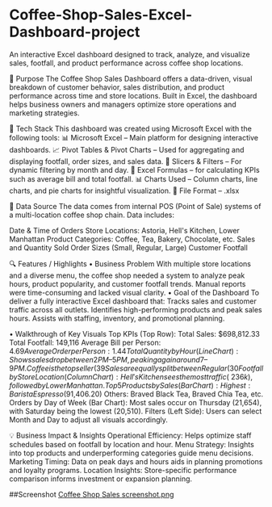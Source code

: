 # Coffee-Shop-Sales-Excel-Dashboard-project
An interactive Excel dashboard designed to track, analyze, and visualize sales, footfall, and product performance across coffee shop locations.

📝 Purpose
The Coffee Shop Sales Dashboard offers a data-driven, visual breakdown of customer behavior, sales distribution, and product performance across time and store locations. Built in Excel, the dashboard helps business owners and managers optimize store operations and marketing strategies.

🧰 Tech Stack
This dashboard was created using Microsoft Excel with the following tools:
📊 Microsoft Excel – Main platform for designing interactive dashboards.
📈 Pivot Tables & Pivot Charts – Used for aggregating and displaying footfall, order sizes, and sales data.
📌 Slicers & Filters – For dynamic filtering by month and day.
🧮 Excel Formulas – for calculating KPIs such as average bill and total footfall.
📊 Charts Used – Column charts, line charts, and pie charts for insightful visualization.
📁 File Format – .xlsx

📡 Data Source
The data comes from internal POS (Point of Sale) systems of a multi-location coffee shop chain. Data includes:

Date & Time of Orders
Store Locations: Astoria, Hell's Kitchen, Lower Manhattan
Product Categories: Coffee, Tea, Bakery, Chocolate, etc.
Sales and Quantity Sold
Order Sizes (Small, Regular, Large)
Customer Footfall

🔍 Features / Highlights
• Business Problem
With multiple store locations and a diverse menu, the coffee shop needed a system to analyze peak hours, product popularity, and customer footfall trends. Manual reports were time-consuming and lacked visual clarity.
• Goal of the Dashboard
To deliver a fully interactive Excel dashboard that:
Tracks sales and customer traffic across all outlets.
Identifies high-performing products and peak sales hours.
Assists with staffing, inventory, and promotional planning.

• Walkthrough of Key Visuals
Top KPIs (Top Row):
Total Sales: $698,812.33
Total Footfall: 149,116
Average Bill per Person: $4.69
Average Order per Person: 1.44
Total Quantity by Hour (Line Chart):
Shows sales drop between 2 PM–5 PM, peaking again around 7–9 PM.
% Distribution by Product Category (Pie Chart):
Coffee is the top seller (39%), followed by Flavors and Tea.
% Order Size Distribution (Pie Chart):
Sales are equally split between Regular (30%) and Large (30%) orders.
Footfall by Store Location (Column Chart):
Hell's Kitchen sees the most traffic (~236k), followed by Lower Manhattan.
Top 5 Products by Sales (Bar Chart):
Highest: Barista Espresso ($91,406.20)
Others: Braved Black Tea, Braved Chia Tea, etc.
Orders by Day of Week (Bar Chart):
Most sales occur on Thursday (21,654), with Saturday being the lowest (20,510).
Filters (Left Side):
Users can select Month and Day to adjust all visuals accordingly.

💡 Business Impact & Insights
Operational Efficiency: Helps optimize staff schedules based on footfall by location and hour.
Menu Strategy: Insights into top products and underperforming categories guide menu decisions.
Marketing Timing: Data on peak days and hours aids in planning promotions and loyalty programs.
Location Insights: Store-specific performance comparison informs investment or expansion planning.

##Screenshot
[Coffee Shop Sales  screenshot.png](https://github.com/MeherunNesa003/Coffee-Shop-Sales-Excel-Dashboard-project/blob/main/Coffee%20Shop%20Sales%20%20screenshot.png)



